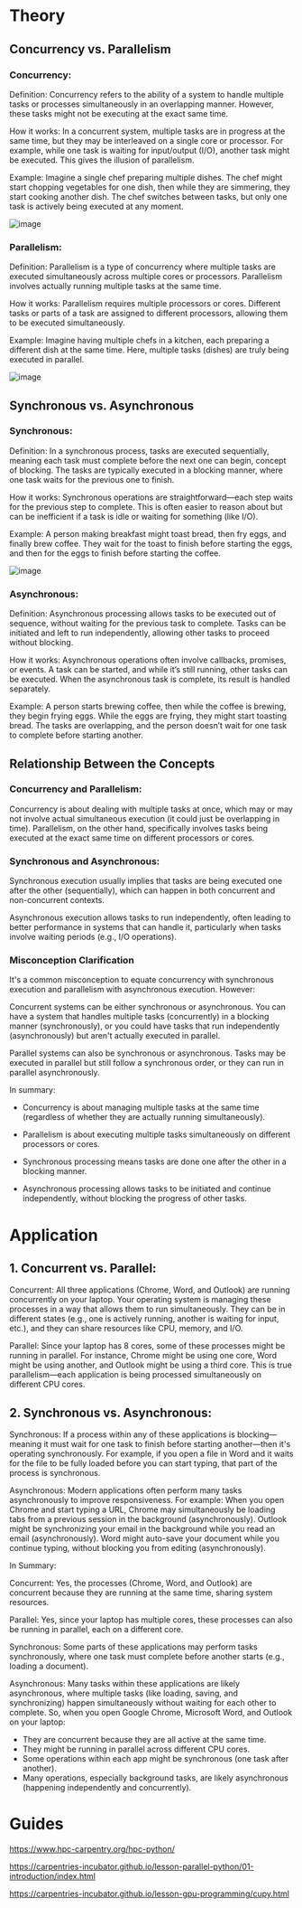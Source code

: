 # Theory

## Concurrency vs. Parallelism

### Concurrency:

Definition: Concurrency refers to the ability of a system to handle multiple tasks or processes simultaneously in an overlapping manner. However, these tasks might not be executing at the exact same time.

How it works: In a concurrent system, multiple tasks are in progress at the same time, but they may be interleaved on a single core or processor. For example, while one task is waiting for input/output (I/O), another task might be executed. This gives the illusion of parallelism.

Example: Imagine a single chef preparing multiple dishes. The chef might start chopping vegetables for one dish, then while they are simmering, they start cooking another dish. The chef switches between tasks, but only one task is actively being executed at any moment.

![image](https://github.com/user-attachments/assets/31a05fff-b9cf-426a-a7f7-88acabf0c177)





### Parallelism:

Definition: Parallelism is a type of concurrency where multiple tasks are executed simultaneously across multiple cores or processors. Parallelism involves actually running multiple tasks at the same time.

How it works: Parallelism requires multiple processors or cores. Different tasks or parts of a task are assigned to different processors, allowing them to be executed simultaneously.

Example: Imagine having multiple chefs in a kitchen, each preparing a different dish at the same time. Here, multiple tasks (dishes) are truly being executed in parallel.

![image](https://github.com/user-attachments/assets/e82845c4-600c-4750-97da-58c0b91c1209)

## Synchronous vs. Asynchronous

### Synchronous:

Definition: In a synchronous process, tasks are executed sequentially, meaning each task must complete before the next one can begin, concept of blocking. The tasks are typically executed in a blocking manner, where one task waits for the previous one to finish.

How it works: Synchronous operations are straightforward—each step waits for the previous step to complete. This is often easier to reason about but can be inefficient if a task is idle or waiting for something (like I/O).

Example: A person making breakfast might toast bread, then fry eggs, and finally brew coffee. They wait for the toast to finish before starting the eggs, and then for the eggs to finish before starting the coffee.

![image](https://github.com/user-attachments/assets/acee7edc-8bf4-4b41-a204-aa661517ee6a)


### Asynchronous:

Definition: Asynchronous processing allows tasks to be executed out of sequence, without waiting for the previous task to complete. Tasks can be initiated and left to run independently, allowing other tasks to proceed without blocking.

How it works: Asynchronous operations often involve callbacks, promises, or events. A task can be started, and while it’s still running, other tasks can be executed. When the asynchronous task is complete, its result is handled separately.

Example: A person starts brewing coffee, then while the coffee is brewing, they begin frying eggs. While the eggs are frying, they might start toasting bread. The tasks are overlapping, and the person doesn’t wait for one task to complete before starting another.

## Relationship Between the Concepts

### Concurrency and Parallelism:

Concurrency is about dealing with multiple tasks at once, which may or may not involve actual simultaneous execution (it could just be overlapping in time).
Parallelism, on the other hand, specifically involves tasks being executed at the exact same time on different processors or cores.

### Synchronous and Asynchronous:

Synchronous execution usually implies that tasks are being executed one after the other (sequentially), which can happen in both concurrent and non-concurrent contexts.

Asynchronous execution allows tasks to run independently, often leading to better performance in systems that can handle it, particularly when tasks involve waiting periods (e.g., I/O operations).

### Misconception Clarification

It's a common misconception to equate concurrency with synchronous execution and parallelism with asynchronous execution. However:

Concurrent systems can be either synchronous or asynchronous. You can have a system that handles multiple tasks (concurrently) in a blocking manner (synchronously), or you could have tasks that run independently (asynchronously) but aren't actually executed in parallel.

Parallel systems can also be synchronous or asynchronous. Tasks may be executed in parallel but still follow a synchronous order, or they can run in parallel asynchronously.

In summary:

- Concurrency is about managing multiple tasks at the same time (regardless of whether they are actually running simultaneously).

- Parallelism is about executing multiple tasks simultaneously on different processors or cores.

- Synchronous processing means tasks are done one after the other in a blocking manner.

- Asynchronous processing allows tasks to be initiated and continue independently, without blocking the progress of other tasks.

# Application

## 1. Concurrent vs. Parallel:

Concurrent: All three applications (Chrome, Word, and Outlook) are running concurrently on your laptop. Your operating system is managing these processes in a way that allows them to run simultaneously. They can be in different states (e.g., one is actively running, another is waiting for input, etc.), and they can share resources like CPU, memory, and I/O.

Parallel: Since your laptop has 8 cores, some of these processes might be running in parallel. For instance, Chrome might be using one core, Word might be using another, and Outlook might be using a third core. This is true parallelism—each application is being processed simultaneously on different CPU cores.

## 2. Synchronous vs. Asynchronous:

Synchronous: If a process within any of these applications is blocking—meaning it must wait for one task to finish before starting another—then it's operating synchronously. For example, if you open a file in Word and it waits for the file to be fully loaded before you can start typing, that part of the process is synchronous.

Asynchronous: Modern applications often perform many tasks asynchronously to improve responsiveness. For example:
When you open Chrome and start typing a URL, Chrome may simultaneously be loading tabs from a previous session in the background (asynchronously).
Outlook might be synchronizing your email in the background while you read an email (asynchronously).
Word might auto-save your document while you continue typing, without blocking you from editing (asynchronously).

In Summary:

Concurrent: Yes, the processes (Chrome, Word, and Outlook) are concurrent because they are running at the same time, sharing system resources.

Parallel: Yes, since your laptop has multiple cores, these processes can also be running in parallel, each on a different core.

Synchronous: Some parts of these applications may perform tasks synchronously, where one task must complete before another starts (e.g., loading a 
document).

Asynchronous: Many tasks within these applications are likely asynchronous, where multiple tasks (like loading, saving, and synchronizing) happen simultaneously without waiting for each other to complete.
So, when you open Google Chrome, Microsoft Word, and Outlook on your laptop:

- They are concurrent because they are all active at the same time.
- They might be running in parallel across different CPU cores.
- Some operations within each app might be synchronous (one task after another).
- Many operations, especially background tasks, are likely asynchronous (happening independently and concurrently).

# Guides

https://www.hpc-carpentry.org/hpc-python/

https://carpentries-incubator.github.io/lesson-parallel-python/01-introduction/index.html

https://carpentries-incubator.github.io/lesson-gpu-programming/cupy.html

